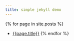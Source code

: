 ```yaml
---
title: simple jekyll demo
---
```


{% for page in site.posts %}
* [{{page.title}}]({{page.url}})
{% endfor %}